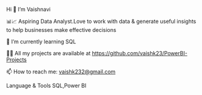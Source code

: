Hi 👋 I’m Vaishnavi

📊📈 Aspiring Data Analyst.Love to work with data & generate useful insights to help businesses make effective decisions

👀 I’m currently learning SQL

👩‍💻 All my projects are available at https://github.com/vaishk23/PowerBI-Projects

📫 How to reach me: vaishk232@gmail.com



Language & Tools
SQL,Power BI
